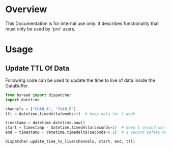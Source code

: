 # Overview
This Documentation is for internal use only. It describes functionality that must only be used by 'pro' users.

# Usage

## Update TTL Of Data
Following code can be used to update the time to live of data inside the DataBuffer.

```python
from bsread import dispatcher
import datetime

channels = ["CHAN_A", "CHAN_B"]
ttl = datetime.timedelta(weeks=1)  # keep data for 1 week

timestamp = datetime.datetime.now()
start = timestamp - datetime.timedelta(seconds=1)  # keep 1 second worth of data before now
end = timestamp + datetime.timedelta(seconds=0.1)  # 1 second safety margin

dispatcher.update_time_to_live(channels, start, end, ttl)
```

